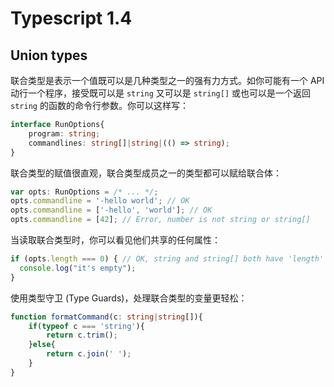 # Typescript 1.4

## Union types

联合类型是表示一个值既可以是几种类型之一的强有力方式。如你可能有一个 API 动行一个程序，接受既可以是 `string` 又可以是 `string[]` 或也可以是一个返回 `string` 的函数的命令行参数。你可以这样写：

```ts
interface RunOptions{
    program: string;
    commandlines: string[]|string|(() => string);
}
```

联合类型的赋值很直观，联合类型成员之一的类型都可以赋给联合体：

```ts
var opts: RunOptions = /* ... */;
opts.commandline = '-hello world'; // OK
opts.commandline = ['-hello', 'world']; // OK
opts.commandline = [42]; // Error, number is not string or string[]
```

当读取联合类型时，你可以看见他们共享的任何属性：

```ts
if (opts.length === 0) { // OK, string and string[] both have 'length' property
  console.log("it's empty");
}
```

使用类型守卫 (Type Guards)，处理联合类型的变量更轻松：

```ts
function formatCommand(c: string|string[]){
    if(typeof c === 'string'){
        return c.trim();
    }else{
        return c.join(' ');
    }
}
```